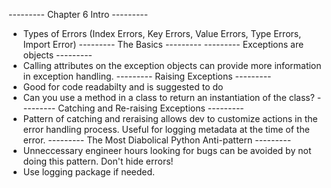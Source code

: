 --------- Chapter 6 Intro ---------
- Types of Errors (Index Errors, Key Errors, Value Errors, Type Errors, Import Error)
--------- The Basics ---------
--------- Exceptions are objects ---------
- Calling attributes on the exception objects can provide more information in exception handling.
--------- Raising Exceptions ---------
- Good for code readabilty and is suggested to do
- Can you use a method in a class to return an instantiation of the class?
--------- Catching and Re-raising Exceptions ---------
- Pattern of catching and reraising allows dev to customize actions in the error handling process. Useful for logging metadata at the time of the error.
--------- The Most Diabolical Python Anti-pattern ---------
- Unneccessary engineer hours looking for bugs can be avoided by not doing this pattern. Don't hide errors!
- Use logging package if needed. 
